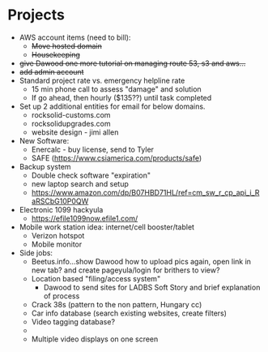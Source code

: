 <!-- TITLE: Projects -->
<!-- SUBTITLE: A queue of projects -->

# Projects
* AWS account items (need to bill):
	* ~~Move hosted domain~~
	* ~~Housekeeping~~
* ~~give Dawood one more tutorial on managing route 53, s3 and aws...~~
* ~~add admin account~~
* Standard project rate vs. emergency helpline rate
	* 15 min phone call to assess "damage" and solution
	* If go ahead, then hourly ($135??) until task completed
* Set up 2 additional entities for email for below domains.
	* rocksolid-customs.com
	* rocksolidupgrades.com
	* website design - jimi allen
* New Software:
	* Enercalc - buy license, send to Tyler
	* SAFE (https://www.csiamerica.com/products/safe)
* Backup system
	* Double check software "expiration"
	* new laptop search and setup
	* https://www.amazon.com/dp/B07HBD71HL/ref=cm_sw_r_cp_api_i_RaRSCbG10P0QW
* Electronic 1099 hackyula
	* https://efile1099now.efile1.com/
* Mobile work station idea: internet/cell booster/tablet
	* Verizon hotspot
	* Mobile monitor
* Side jobs: 
	* Beetus.info...show Dawood how to upload pics again, open link in new tab? and create pageyula/login for brithers to view?
	* Location based "filing/access system"
		* Dawood to send sites for LADBS Soft Story and brief explanation of process
	* Crack 38s (pattern to the non pattern, Hungary cc)
	* Car info database (search existing websites, create filters)
	* Video tagging database?
	* 
	* Multiple video displays on one screen
